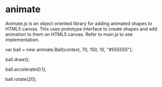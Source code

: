# animate

Animate.js is an object oriented library for adding animated shapes to HTML5 canvas.  This uses prototype interface to create shapes and add animation to them on HTML5 canvas.  Refer to main.js to see implementation.  

var ball = new animate.Ball(context, 70, 150, 10, "#555555");

ball.draw();

ball.accelerate(0.1);

ball.rotate(20);

